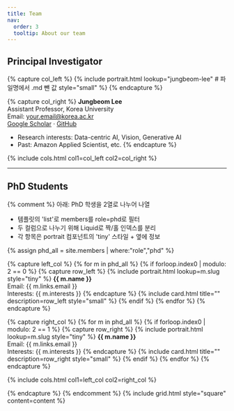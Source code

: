 ```yaml
---
title: Team
nav:
  order: 3
  tooltip: About our team
---
```


## Principal Investigator

{% capture col_left %}
  {%
    include portrait.html
    lookup="jungbeom-lee"   # 파일명에서 .md 뺀 값
    style="small"
  %}
{% endcapture %}

{% capture col_right %}
**Jungbeom Lee**  
Assistant Professor, Korea University  
Email: your.email@korea.ac.kr  
[Google Scholar](/) · [GitHub](/)

- Research interests: Data-centric AI, Vision, Generative AI  
- Past: Amazon Applied Scientist, etc.
{% endcapture %}

{%
  include cols.html
  col1=col_left
  col2=col_right
%}

---

## PhD Students

{% comment %}
아래: PhD 학생을 2열로 나누어 나열
- 템플릿의 'list'로 members를 role=phd로 필터
- 두 컬럼으로 나누기 위해 Liquid로 짝/홀 인덱스를 분리
- 각 항목은 portrait 컴포넌트의 'tiny' 스타일 + 옆에 정보


{% assign phd_all = site.members | where:"role","phd" %}

{% capture left_col %}
  {% for m in phd_all %}
    {% if forloop.index0 | modulo: 2 == 0 %}
      {% capture row_left %}
        {%
          include portrait.html
          lookup=m.slug
          style="tiny"
        %}
        **{{ m.name }}**  
        Email: {{ m.links.email }}  
        Interests: {{ m.interests }}
      {% endcapture %}
      {%
        include card.html
        title=""
        description=row_left
        style="small"
      %}
    {% endif %}
  {% endfor %}
{% endcapture %}

{% capture right_col %}
  {% for m in phd_all %}
    {% if forloop.index0 | modulo: 2 == 1 %}
      {% capture row_right %}
        {%
          include portrait.html
          lookup=m.slug
          style="tiny"
        %}
        **{{ m.name }}**  
        Email: {{ m.links.email }}  
        Interests: {{ m.interests }}
      {% endcapture %}
      {%
        include card.html
        title=""
        description=row_right
        style="small"
      %}
    {% endif %}
  {% endfor %}
{% endcapture %}

{%
  include cols.html
  col1=left_col
  col2=right_col
%}




{% endcapture %}
{% endcomment %}
{% include grid.html style="square" content=content %}
